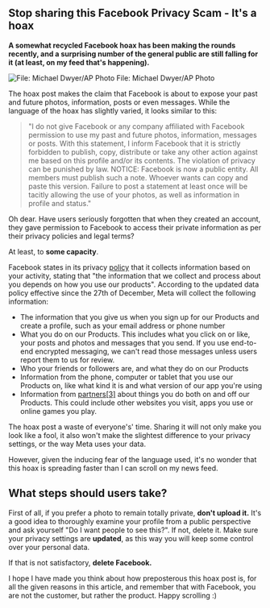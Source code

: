 ## Stop sharing this Facebook Privacy Scam - **It's a hoax**

**A somewhat recycled Facebook hoax has been making the rounds recently, and a surprising number of the general public are still falling for it (at least, on my feed that's happening).** 

![File: Michael Dwyer/AP Photo](https://www.aljazeera.com/wp-content/uploads/2023/05/AP23125612143789-1683621235.jpg?resize=1800,1800)
File: Michael Dwyer/AP Photo


The hoax post makes the claim that Facebook is about to expose your past and future photos, information, posts or even messages. While the language of the hoax has slightly varied, it looks similar to this:

> "I do not give Facebook or any company affiliated with Facebook permission to use my past and future photos, information, messages or posts. With this statement, I inform Facebook that it is strictly forbidden to publish, copy, distribute or take any other action against me based on this profile and/or its contents. The violation of privacy can be punished by law.
> NOTICE: Facebook is now a public entity. All members must publish such a note.
> Whoever wants can copy and paste this version. Failure to post a statement at least once will be tacitly allowing the use of your photos, as well as information in profile and status."

Oh dear. Have users seriously forgotten that when they created an account, they gave permission to Facebook to access their private information as per their privacy policies and legal terms? 

At least, to **some capacity**.

Facebook states in its privacy [policy](https://facebook/privacy/policy) that it collects information based on your activity, stating that "the information that we collect and process about you depends on how you use our products". According to the updated data policy effective since the 27th of December, Meta will collect the following information:
-   The information that you give us when you sign up for our Products and create a profile, such as your email address or phone number
-   What you do on our Products. This includes what you click on or like, your posts and photos and messages that you send. If you use end-to-end encrypted messaging, we can't read those messages unless users report them to us for review.
-   Who your friends or followers are, and what they do on our Products
-   Information from the phone, computer or tablet that you use our Products on, like what kind it is and what version of our app you're using
-   Information from [partners[3]](https://mbasic.facebook.com/privacy/policy/printable/#annotation-3) about things you do both on and off our Products. This could include other websites you visit, apps you use or online games you play.

The hoax post a waste of everyone's' time. Sharing it will not only make you look like a fool, it also won't make the slightest difference to your privacy settings, or the way Meta uses your data.

However, given the inducing fear of the language used, it's no wonder that this hoax is spreading faster than I can scroll on my news feed. 

## What steps should users take?

First of all, if you prefer a photo to remain totally private, **don't upload it.** It's a good idea to thoroughly examine your profile from a public perspective and ask yourself "Do I want people to see this?". If not, delete it. Make sure your privacy settings are **updated**, as this way you will keep some control over your personal data. 

If that is not satisfactory, **delete Facebook.**

I hope I have made you think about how preposterous this hoax post is, for all the given reasons in this article, and remember that with Facebook, you are not the customer, but rather the product. Happy scrolling :)
